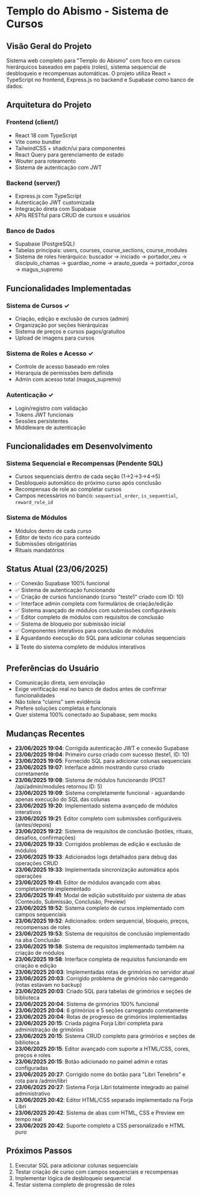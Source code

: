 # Templo do Abismo - Sistema de Cursos

## Visão Geral do Projeto
Sistema web completo para "Templo do Abismo" com foco em cursos hierárquicos baseados em papéis (roles), sistema sequencial de desbloqueio e recompensas automáticas. O projeto utiliza React + TypeScript no frontend, Express.js no backend e Supabase como banco de dados.

## Arquitetura do Projeto

### Frontend (client/)
- React 18 com TypeScript
- Vite como bundler
- TailwindCSS + shadcn/ui para componentes
- React Query para gerenciamento de estado
- Wouter para roteamento
- Sistema de autenticação com JWT

### Backend (server/)
- Express.js com TypeScript
- Autenticação JWT customizada
- Integração direta com Supabase
- APIs RESTful para CRUD de cursos e usuários

### Banco de Dados
- Supabase (PostgreSQL)
- Tabelas principais: users, courses, course_sections, course_modules
- Sistema de roles hierárquico: buscador → iniciado → portador_veu → discipulo_chamas → guardiao_nome → arauto_queda → portador_coroa → magus_supremo

## Funcionalidades Implementadas

### Sistema de Cursos ✓
- Criação, edição e exclusão de cursos (admin)
- Organização por seções hierárquicas
- Sistema de preços e cursos pagos/gratuitos
- Upload de imagens para cursos

### Sistema de Roles e Acesso ✓
- Controle de acesso baseado em roles
- Hierarquia de permissões bem definida
- Admin com acesso total (magus_supremo)

### Autenticação ✓
- Login/registro com validação
- Tokens JWT funcionais
- Sessões persistentes
- Middleware de autenticação

## Funcionalidades em Desenvolvimento

### Sistema Sequencial e Recompensas (Pendente SQL)
- Cursos sequenciais dentro de cada seção (1→2→3→4→5)
- Desbloqueio automático do próximo curso após conclusão
- Recompensas de role ao completar cursos
- Campos necessários no banco: `sequential_order`, `is_sequential`, `reward_role_id`

### Sistema de Módulos
- Módulos dentro de cada curso
- Editor de texto rico para conteúdo
- Submissões obrigatórias
- Rituais mandatórios

## Status Atual (23/06/2025)
- ✅ Conexão Supabase 100% funcional
- ✅ Sistema de autenticação funcionando
- ✅ Criação de cursos funcionando (curso "teste1" criado com ID: 10)
- ✅ Interface admin completa com formulários de criação/edição
- ✅ Sistema avançado de módulos com submissões configuráveis
- ✅ Editor completo de módulos com requisitos de conclusão
- ✅ Sistema de bloqueio por submissão inicial
- ✅ Componentes interativos para conclusão de módulos
- ⏳ Aguardando execução do SQL para adicionar colunas sequenciais
- ⏳ Teste do sistema completo de módulos interativos

## Preferências do Usuário
- Comunicação direta, sem enrolação
- Exige verificação real no banco de dados antes de confirmar funcionalidades
- Não tolera "claims" sem evidência
- Prefere soluções completas e funcionais
- Quer sistema 100% conectado ao Supabase, sem mocks

## Mudanças Recentes
- **23/06/2025 19:04**: Corrigida autenticação JWT e conexão Supabase
- **23/06/2025 19:04**: Primeiro curso criado com sucesso (teste1, ID: 10)
- **23/06/2025 19:05**: Fornecido SQL para adicionar colunas sequenciais
- **23/06/2025 19:07**: Interface admin mostrando curso criado corretamente
- **23/06/2025 19:08**: Sistema de módulos funcionando (POST /api/admin/modules retornou ID: 5)
- **23/06/2025 19:09**: Sistema completamente funcional - aguardando apenas execução do SQL das colunas
- **23/06/2025 19:20**: Implementado sistema avançado de módulos interativos
- **23/06/2025 19:21**: Editor completo com submissões configuráveis (antes/depois)
- **23/06/2025 19:22**: Sistema de requisitos de conclusão (botões, rituais, desafios, confirmações)
- **23/06/2025 19:33**: Corrigidos problemas de edição e exclusão de módulos
- **23/06/2025 19:33**: Adicionados logs detalhados para debug das operações CRUD
- **23/06/2025 19:33**: Implementada sincronização automática após operações
- **23/06/2025 19:41**: Editor de módulos avançado com abas completamente implementado
- **23/06/2025 19:41**: Modal de edição substituído por sistema de abas (Conteúdo, Submissão, Conclusão, Preview)
- **23/06/2025 19:52**: Sistema completo de cursos implementado com campos sequenciais
- **23/06/2025 19:52**: Adicionados: ordem sequencial, bloqueio, preços, recompensas de roles
- **23/06/2025 19:53**: Sistema de requisitos de conclusão implementado na aba Conclusão
- **23/06/2025 19:58**: Sistema de requisitos implementado também na criação de módulos
- **23/06/2025 19:58**: Interface completa de requisitos funcionando em criação e edição
- **23/06/2025 20:03**: Implementadas rotas de grimórios no servidor atual
- **23/06/2025 20:03**: Corrigido problema de grimórios não carregando (rotas estavam no backup)
- **23/06/2025 20:03**: Criado SQL para tabelas de grimórios e seções de biblioteca
- **23/06/2025 20:04**: Sistema de grimórios 100% funcional
- **23/06/2025 20:04**: 6 grimórios e 5 seções carregando corretamente
- **23/06/2025 20:04**: Rotas de progresso de grimórios implementadas
- **23/06/2025 20:15**: Criada página Forja Libri completa para administração de grimórios
- **23/06/2025 20:15**: Sistema CRUD completo para grimórios e seções de biblioteca
- **23/06/2025 20:15**: Editor avançado com suporte a HTML/CSS, cores, preços e roles
- **23/06/2025 20:15**: Botão adicionado no painel admin e rotas configuradas
- **23/06/2025 20:27**: Corrigido nome do botão para "Libri Tenebris" e rota para /admin/libri
- **23/06/2025 20:27**: Sistema Forja Libri totalmente integrado ao painel administrativo
- **23/06/2025 20:42**: Editor HTML/CSS separado implementado na Forja Libri
- **23/06/2025 20:42**: Sistema de abas com HTML, CSS e Preview em tempo real
- **23/06/2025 20:42**: Suporte completo a CSS personalizado e HTML puro

## Próximos Passos
1. Executar SQL para adicionar colunas sequenciais
2. Testar criação de curso com campos sequenciais e recompensas
3. Implementar lógica de desbloqueio sequencial
4. Testar sistema completo de progressão de roles